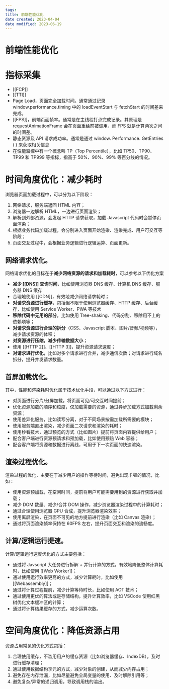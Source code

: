 ```yaml
---
tags:
title: 前端性能优化
date created: 2023-04-04
date modified: 2023-06-19
---
```


# 前端性能优化

# 指标采集

- [[FCP]]
- [[TTI]]
- Page Load，页面完全加载时间。通常通过记录 window.performance.timing 中的 loadEventStart 与 fetchStart 的时间差来完成。
- [[FPS]]，前端页面帧率。通常是在主线程打点完成记录。其原理是 requestAnimationFrame 会在页面重绘前被调用，而 FPS 就是计算两次之间的时间差。
- 静态资源及 API 请求成功率。通常是通过 window. Performance. GetEntries ( ) 来获取相关信息
- 在性能监控中有一个概念叫 TP（Top Percentile），比如 TP50、TP90、TP99 和 TP999 等指标，指高于 50%、90%、99% 等百分线的情况。

# 时间角度优化：减少耗时

浏览器页面加载过程中，可以分为以下阶段：

1. 网络请求，服务端返回 HTML 内容；
2. 浏览器一边解析 HTML，一边进行页面渲染；
3. 解析到外部资源，会发起 HTTP 请求获取，加载 Javascript 代码时会暂停页面渲染；
4. 根据业务代码加载过程，会分别进入页面开始渲染、渲染完成、用户可交互等阶段；
5. 页面交互过程中，会根据业务逻辑进行逻辑运算、页面更新。

## **网络请求优化。**

网络请求优化的目标在于**减少网络资源的请求和加载耗时**，可以参考以下优化方案

- **减少 [[DNS]] 查询时间**，比如使用浏览器 DNS 缓存、计算机 DNS 缓存、服务器 DNS 缓存
- 合理地使用 [[CDN]]，有效地减少网络请求耗时；
- **对请求资源进行缓存**，包括但不限于使用浏览器缓存、HTTP 缓存、后台缓存，比如使用 Service Worker、PWA 等技术
- **移除代码中无用的部分**，比如使用 Tree-shaking、代码分割、移除用不上的依赖项等；
- **对请求资源进行合理的拆分**（CSS、Javascript 脚本、图片/音频/视频等），减少请求资源的体积；
- **对资源进行压缩，减少传输数据大小**；
- 使用 [[HTTP 2]]、[[HTTP 3]]，提升资源请求速度；
- **对请求进行优化**，比如对多个请求进行合并，减少通信次数；对请求进行域名拆分，提升并发请求数量。

## **首屏加载优化。**

其中，性能和渲染耗时优化属于技术优化手段，可以通过以下方式进行：

- 对页面进行分片/分屏加载，将页面可见/可交互时间提前；
- 优化资源加载的顺序和粒度，仅加载需要的资源，通过异步加载方式加载剩余资源；
- 使用差异化服务，比如读写分离，对于不同场景按需加载所需要的模块；
- 使用服务端直出渲染，减少页面二次请求和渲染的耗时；
- 使用秒看技术，通过预览的方式（比如图片）提前将页面内容提供给用户；
- 配合客户端进行资源预请求和预加载，比如使用预热 Web 容器；
- 配合客户端将资源和数据进行离线，可用于下一次页面的快速渲染。

## **渲染过程优化。**

渲染过程的优化，主要在于减少用户的操作等待时间，避免出现卡顿的情况，比如：

- 使用资源预加载，在空闲时间，提前将用户可能需要用到的资源进行获取并加载；
- 减少 DOM 数量、减少/合并 DOM 操作，减少浏览器渲染过程中的计算耗时；
- 通过合理使用浏览器 GPU 合成，提升浏览器渲染效率；
- 使用离屏渲染，在页面不可见的地方提前进行渲染（比如 Canvas 渲染）；
- 通过将页面渲染帧率保持在 60FPS 左右，提升页面交互和渲染的流畅度。

## **计算/逻辑运行提速。**

计算/逻辑运行速度优化的方式主要包括：

- 通过将 Javscript 大任务进行拆解 + 并行计算的方式，有效地降低整体计算耗时，比如使用 [[Web Worker]]；
- 通过使用运行效率更高的方式，减少计算耗时，比如使用 [[Webassembly]]；
- 通过将计算过程提前，减少计算等待时长，比如使用 AOT 技术；
- 通过使用更优的算法或是存储结构，提升计算效率，比如 VSCode 使用红黑树优化文本缓冲区的计算；
- 通过将计算结果缓存的方式，减少运算次数。

# 空间角度优化：降低资源占用

资源占用常见的优化方式包括：

1. 合理使用缓存，不滥用用户的缓存资源（比如浏览器缓存、IndexDB），及时进行缓存清理；
2. 通过使用数据结构享元的方式，减少对象的创建，从而减少内存占用；
3. 避免存在内存泄漏，比如尽量避免全局变量的使用、及时解除引用等；
4. 避免复杂/异常的递归调用，导致调用栈的溢出。

